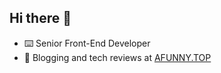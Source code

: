 ## Hi there 👋

- ⌨️ Senior Front-End Developer
- 🌱 Blogging and tech reviews at [AFUNNY.TOP](https://www.afunny.top)

<!--
**yoodz/yoodz** is a ✨ _special_ ✨ repository because its `README.md` (this file) appears on your GitHub profile.

Here are some ideas to get you started:

- 🔭 I’m currently working on ...
- 🌱 I’m currently learning ...
- 👯 I’m looking to collaborate on ...
- 🤔 I’m looking for help with ...
- 💬 Ask me about ...
- 📫 How to reach me: ...
- 😄 Pronouns: ...
- ⚡ Fun fact: ...
-->
